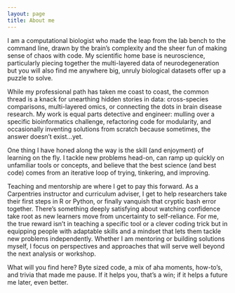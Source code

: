 ```yaml
---
layout: page
title: About me
---
```


I am a computational biologist who made the leap from the lab bench to the command line, drawn by the brain’s complexity and the sheer fun of making sense of chaos with code. My scientific home base is neuroscience, particularly piecing together the multi-layered data of neurodegeneration but you will also find me anywhere big, unruly biological datasets offer up a puzzle to solve.

While my professional path has taken me coast to coast, the common thread is a knack for unearthing hidden stories in data: cross-species comparisons, multi-layered omics, or connecting the dots in brain disease research. My work is equal parts detective and engineer: mulling over a specific bioinformatics challenge, refactoring code for modularity, and occasionally inventing solutions from scratch because sometimes, the answer doesn’t exist…yet.

One thing I have honed along the way is the skill (and enjoyment) of learning on the fly. I tackle new problems head-on, can ramp up quickly on unfamiliar tools or concepts, and believe that the best science (and best code) comes from an iterative loop of trying, tinkering, and improving.

Teaching and mentorship are where I get to pay this forward. As a Carpentries instructor and curriculum adviser, I get to help researchers take their first steps in R or Python, or finally vanquish that cryptic bash error together. There’s something deeply satisfying about watching confidence take root as new learners move from uncertainty to self-reliance. For me, the true reward isn’t in teaching a specific tool or a clever coding trick but in equipping people with adaptable skills and a mindset that lets them tackle new problems independently. Whether I am mentoring or building solutions myself, I focus on perspectives and approaches that will serve well beyond the next analysis or workshop.

What will you find here? Byte sized code, a mix of aha moments, how-to’s, and trivia that made me pause. If it helps you, that’s a win; if it helps a future me later, even better.


